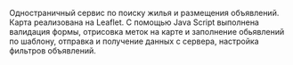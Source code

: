 Одностраничный сервис по поиску жилья и размещения объявлений.
Карта реализована на Leaflet.
С помощью Java Script выполнена валидация формы, отрисовка меток на карте и заполнение обьявлений по шаблону, отправка и получение данных с сервера, настройка фильтров объявлений.
